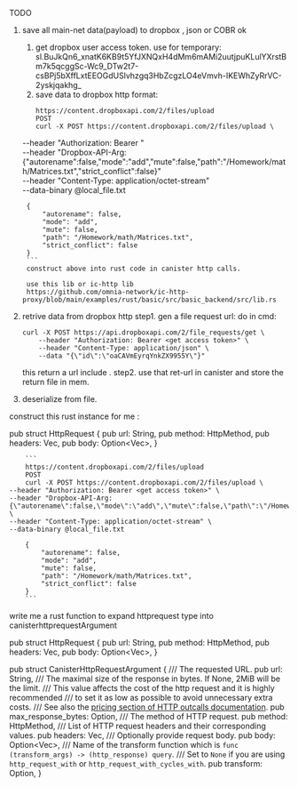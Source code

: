 TODO
1. save all main-net data(payload) to dropbox , json or COBR ok
    1. get dropbox user access token.
        use for temporary: 
    sl.BuJkQn6_xnatK6KB9t5YfJXNQxH4dMm6mAMi2uutjpuKLulYXrstBm7k5qcggSc-Wc9_DTw2t7-csBPj5bXffLxtEEOGdUSlvhzgq3HbZcgzLO4eVmvh-IKEWhZyRrVC-2yskjqakhg_
    2. save data to dropbox  http format:
        ```
        https://content.dropboxapi.com/2/files/upload
        POST
        curl -X POST https://content.dropboxapi.com/2/files/upload \
    --header "Authorization: Bearer <get access token>" \
    --header "Dropbox-API-Arg: {\"autorename\":false,\"mode\":\"add\",\"mute\":false,\"path\":\"/Homework/math/Matrices.txt\",\"strict_conflict\":false}" \
    --header "Content-Type: application/octet-stream" \
    --data-binary @local_file.txt

        {
            "autorename": false,
            "mode": "add",
            "mute": false,
            "path": "/Homework/math/Matrices.txt",
            "strict_conflict": false
        }
        ```
        construct above into rust code in canister http calls.

        use this lib or ic-http lib 
        https://github.com/omnia-network/ic-http-proxy/blob/main/examples/rust/basic/src/basic_backend/src/lib.rs



2. retrive data from dropbox http 
    step1. gen a file request url: do in cmd: 
    ```
    curl -X POST https://api.dropboxapi.com/2/file_requests/get \
        --header "Authorization: Bearer <get access token>" \
        --header "Content-Type: application/json" \
        --data "{\"id\":\"oaCAVmEyrqYnkZX9955Y\"}"
    ```
    this return a url include .
    step2. use that ret-url in canister and store  the return file in mem.


3. deserialize from file.




construct this rust instance for me :

pub struct HttpRequest {
    pub url: String,
    pub method: HttpMethod,
    pub headers: Vec<HttpHeader>,
    pub body: Option<Vec<u8>>,
}



        ```
        https://content.dropboxapi.com/2/files/upload
        POST
        curl -X POST https://content.dropboxapi.com/2/files/upload \
    --header "Authorization: Bearer <get access token>" \
    --header "Dropbox-API-Arg: {\"autorename\":false,\"mode\":\"add\",\"mute\":false,\"path\":\"/Homework/math/Matrices.txt\",\"strict_conflict\":false}" \
    --header "Content-Type: application/octet-stream" \
    --data-binary @local_file.txt

        {
            "autorename": false,
            "mode": "add",
            "mute": false,
            "path": "/Homework/math/Matrices.txt",
            "strict_conflict": false
        }
        ```



write  me a rust function to expand httprequest type into canisterhttprequestArgument 


pub struct HttpRequest {
    pub url: String,
    pub method: HttpMethod,
    pub headers: Vec<HttpHeader>,
    pub body: Option<Vec<u8>>,
}

pub struct CanisterHttpRequestArgument {
    /// The requested URL.
    pub url: String,
    /// The maximal size of the response in bytes. If None, 2MiB will be the limit.
    /// This value affects the cost of the http request and it is highly recommended
    /// to set it as low as possible to avoid unnecessary extra costs.
    /// See also the [pricing section of HTTP outcalls documentation](https://internetcomputer.org/docs/current/developer-docs/integrations/http_requests/http_requests-how-it-works#pricing).
    pub max_response_bytes: Option<u64>,
    /// The method of HTTP request.
    pub method: HttpMethod,
    /// List of HTTP request headers and their corresponding values.
    pub headers: Vec<HttpHeader>,
    /// Optionally provide request body.
    pub body: Option<Vec<u8>>,
    /// Name of the transform function which is `func (transform_args) -> (http_response) query`.
    /// Set to `None` if you are using `http_request_with` or `http_request_with_cycles_with`.
    pub transform: Option<TransformContext>,
}

